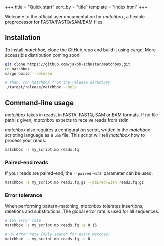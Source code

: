 +++
title = "Quick start"
sort_by = "title"
template = "index.html"
+++

Welcome to the official user documentation for *matchbox*, a flexible preprocessor for FASTA/FASTQ/SAM/BAM files.

## Installation

To install *matchbox*, clone the GitHub repo and build it using cargo. More accessible distribution coming soon!

```bash
git clone https://github.com/jakob-schuster/matchbox.git
cd matchbox
cargo build --release

# then, run matchbox from the release directory
./target/release/matchbox --help
```

## Command-line usage

*matchbox* takes in reads, in FASTA, FASTQ, SAM or BAM formats. If no file path is given, *matchbox* expects to receive reads from stdin.

*matchbox* also requires a configuration script, written in the *matchbox* scripting language as a `.mb` file. This script will tell *matchbox* how to process your reads.

```bash
matchbox -s my_script.mb reads.fq
```

### Paired-end reads

If your reads are paired-end, the `--paired-with` parameter can be used.

```bash
matchbox -s my_script.mb read1.fq.gz --paired-with read2.fq.gz
```

### Error tolerance

When performing pattern-matching, *matchbox* tolerates insertions, deletions and substitutions. The global error rate is used for all sequences. 

```bash
# 15% error rate
matchbox -s my_script.mb reads.fq -e 0.15

# 0% error rate (only search for exact matches)
matchbox -s my_script.mb reads.fq -e 0
```